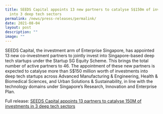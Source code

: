 ```yaml
---
title: SEEDS Capital appoints 13 new partners to catalyse S$150m of investments
  into 3 deep tech sectors
permalink: /news/press-releases/permalink/
date: 2021-08-04
layout: post
description: ""
image: ""
---
```

SEEDS Capital, the investment arm of Enterprise Singapore, has appointed 13 new co-investment partners to jointly invest into Singapore-based deep tech startups under the Startup SG Equity Scheme. This brings the total number of active partners to 46. The appointment of these new partners is expected to catalyse more than S$150 million worth of investments into deep tech startups across Advanced Manufacturing & Engineering, Health & Biomedical Sciences, and Urban Solutions & Sustainability, in line with the technology domains under Singapore’s Research, Innovation and Enterprise Plan.

Full release: [SEEDS Capital appoints 13 partners to catalyse 150M of investments in 3 deep tech sectors]()